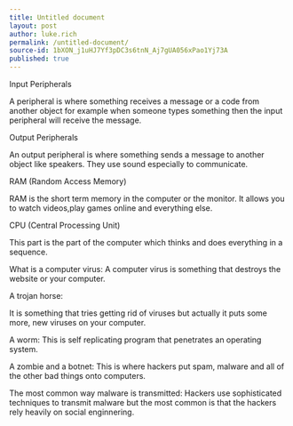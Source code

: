 ```yaml
---
title: Untitled document
layout: post
author: luke.rich
permalink: /untitled-document/
source-id: 1bXON_j1uHJ7Yf3pDC3s6tnN_Aj7gUA056xPao1Yj73A
published: true
---
```

Input Peripherals  

A peripheral is where something receives a message or a code from another object for example when someone types something then the input peripheral will receive the message. 

Output Peripherals 

An output peripheral is where something sends a message to another object like speakers. They use sound especially to communicate.

RAM (Random Access Memory)

RAM is the short term memory in the computer or the monitor. It allows you to watch videos,play games online and everything else.

CPU (Central Processing Unit)

This part is the part of the computer which thinks and does everything in a sequence.

What is a computer virus:  A computer virus is something that destroys the website or your computer.

A trojan horse:

It is something that tries getting rid of viruses but actually it puts some more, new viruses on your computer.

A worm: This is self replicating program that penetrates an operating system.

A zombie and a botnet: This is where hackers put spam, malware and all of the other bad things onto computers. 

The most common way malware is transmitted: Hackers use sophisticated techniques to transmit malware but the most common is that the hackers rely heavily on social enginnering.

